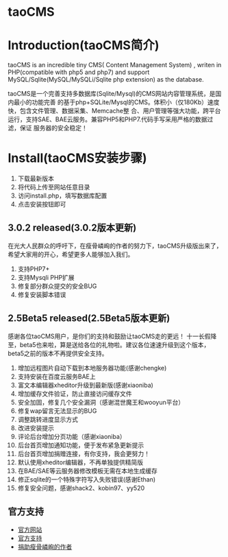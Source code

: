 # taoCMS

# Introduction(taoCMS简介)

taoCMS is an incredible tiny CMS( Content Management System) , writen in PHP(compatible with php5 and php7) and support MySQL/Sqlite(MySQL/MySQLi/Sqlite php extension) as the database.

taoCMS是一个完善支持多数据库(Sqlite/Mysql)的CMS网站内容管理系统，是国内最小的功能完善
的基于php+SQLite/Mysql的CMS。体积小（仅180Kb）速度快，包含文件管理、数据采集、Memcache整
合、用户管理等强大功能，跨平台运行，支持SAE、BAE云服务。兼容PHP5和PHP7.代码手写采用严格的数据过滤，保证
服务器的安全稳定！

# Install(taoCMS安装步骤)

1. 下载最新版本
2. 将代码上传至网站任意目录
3. 访问install.php，填写数据库配置
4. 点击安装按钮即可

## 3.0.2 released(3.0.2版本更新)

在光大人民群众的呼吁下，在瘦骨嶙峋的作者的努力下，taoCMS升级版出来了，希望大家用的开心，希望更多人能够加入我们。

1. 支持PHP7+
2. 支持Mysqli PHP扩展
3. 修复部分群众提交的安全BUG
4. 修复安装脚本错误


## 2.5Beta5 released(2.5Beta5版本更新)

感谢各位taoCMS用户，是你们的支持和鼓励让taoCMS走的更远！
十一长假降至，beta5也来啦，算是送给各位的礼物啦。建议各位速速升级到这个版本，beta5之前的版本不再提供安全支持。

1. 增加远程图片自动下载到本地服务器功能(感谢chengke)
2. 支持安装在百度云服务BAE上
3. 富文本编辑器xheditor升级到最新版(感谢xiaoniba)
4. 增加缓存文件验证，防止直接访问缓存文件
5. 安全加固，修复几个安全漏洞（感谢混世魔王和wooyun平台）
6. 修复wap留言无法显示的BUG
7. 调整跳转进度显示方式
8. 改进安装提示
9. 评论后台增加分页功能（感谢xiaoniba）
10. 后台首页增加通知功能，便于发布紧急更新提示
11. 后台首页增加捐赠连接，有你支持，我会更努力！
12. 默认使用xheditor编辑器，不再单独提供精简版
13. 在BAE/SAE等云服务器修改模板无需在本地生成缓存
14. 修正sqlite的一个特殊字符写入失败错误(感谢Ethan)
15. 修复安全问题，感谢shack2、kobin97、yy520

## 官方支持

* [官方网站](http://www.taocms.org/)
* [官方支持](http://www.taocms.org/1212.html)
* [捐助瘦骨嶙峋的作者](http://www.taocms.org/donate.htm)

